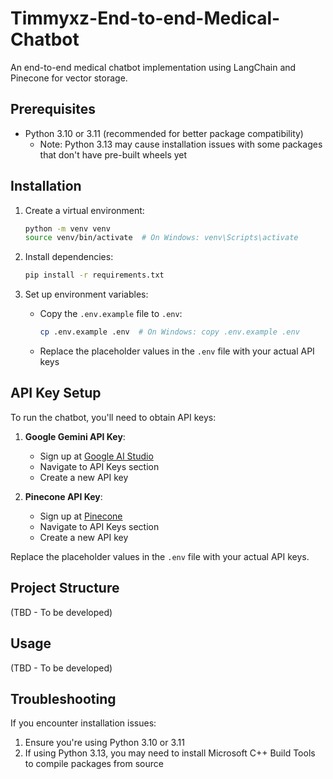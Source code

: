# Timmyxz-End-to-end-Medical-Chatbot

An end-to-end medical chatbot implementation using LangChain and Pinecone for vector storage.

## Prerequisites

- Python 3.10 or 3.11 (recommended for better package compatibility)
  - Note: Python 3.13 may cause installation issues with some packages that don't have pre-built wheels yet

## Installation

1. Create a virtual environment:
   ```bash
   python -m venv venv
   source venv/bin/activate  # On Windows: venv\Scripts\activate
   ```

2. Install dependencies:
   ```bash
   pip install -r requirements.txt
   ```

3. Set up environment variables:
   - Copy the `.env.example` file to `.env`:
     ```bash
     cp .env.example .env  # On Windows: copy .env.example .env
     ```
   - Replace the placeholder values in the `.env` file with your actual API keys

## API Key Setup

To run the chatbot, you'll need to obtain API keys:

1. **Google Gemini API Key**:
   - Sign up at [Google AI Studio](https://aistudio.google.com/)
   - Navigate to API Keys section
   - Create a new API key

2. **Pinecone API Key**:
   - Sign up at [Pinecone](https://www.pinecone.io/)
   - Navigate to API Keys section
   - Create a new API key

Replace the placeholder values in the `.env` file with your actual API keys.

## Project Structure

(TBD - To be developed)

## Usage

(TBD - To be developed)

## Troubleshooting

If you encounter installation issues:
1. Ensure you're using Python 3.10 or 3.11
2. If using Python 3.13, you may need to install Microsoft C++ Build Tools to compile packages from source